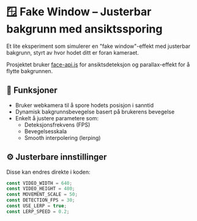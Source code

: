 # 🪟 Fake Window – Justerbar bakgrunn med ansiktssporing

Et lite eksperiment som simulerer en "fake window"-effekt med justerbar bakgrunn, styrt av hvor hodet ditt er foran kameraet.

Prosjektet bruker [face-api.js](https://github.com/justadudewhohacks/face-api.js) for ansiktsdeteksjon og parallax-effekt for å flytte bakgrunnen.

## 🔧 Funksjoner

- Bruker webkamera til å spore hodets posisjon i sanntid
- Dynamisk bakgrunnsbevegelse basert på brukerens bevegelse
- Enkelt å justere parametere som:
  - Deteksjonsfrekvens (FPS)
  - Bevegelsesskala
  - Smooth interpolering (lerping)

## ⚙️ Justerbare innstillinger

Disse kan endres direkte i koden:

```js
const VIDEO_WIDTH = 640;
const VIDEO_HEIGHT = 480;
const MOVEMENT_SCALE = 50;
const DETECTION_FPS = 30;
const USE_LERP = true;
const LERP_SPEED = 0.2;
